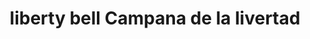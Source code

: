 ---
pid: LLP564
title: liberty bell Campana de la livertad
location_transcription: 
zipcode: 
outside_phl: 
neighborhood: 
age: '11'
age_range: 6-13
instagram: 
image_file_name: LLP_564.jpg
proposal_transcription: Liberty Bell
topic: Freedom
topic_summary: '0'
type: Sculpture Statue
keywords_other: 
credit: Mia Estevez
image_labels: 
twitter: 
facebook: 
permalink: "/monuments/llp564/"
layout: item-page
---